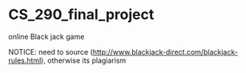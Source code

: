 # CS_290_final_project

online Black jack game

NOTICE: need to source (http://www.blackjack-direct.com/blackjack-rules.html), otherwise its plagiarism
